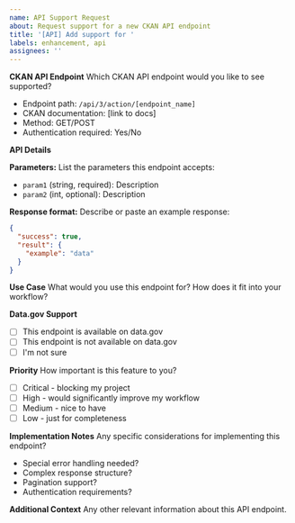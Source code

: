 ```yaml
---
name: API Support Request
about: Request support for a new CKAN API endpoint
title: '[API] Add support for '
labels: enhancement, api
assignees: ''
---
```


**CKAN API Endpoint**
Which CKAN API endpoint would you like to see supported?

- Endpoint path: `/api/3/action/[endpoint_name]`
- CKAN documentation: [link to docs]
- Method: GET/POST
- Authentication required: Yes/No

**API Details**

**Parameters:**
List the parameters this endpoint accepts:
- `param1` (string, required): Description
- `param2` (int, optional): Description

**Response format:**
Describe or paste an example response:

```json
{
  "success": true,
  "result": {
    "example": "data"
  }
}
```

**Use Case**
What would you use this endpoint for? How does it fit into your workflow?

**Data.gov Support**
- [ ] This endpoint is available on data.gov
- [ ] This endpoint is not available on data.gov
- [ ] I'm not sure

**Priority**
How important is this feature to you?
- [ ] Critical - blocking my project
- [ ] High - would significantly improve my workflow  
- [ ] Medium - nice to have
- [ ] Low - just for completeness

**Implementation Notes**
Any specific considerations for implementing this endpoint?

- Special error handling needed?
- Complex response structure?
- Pagination support?
- Authentication requirements?

**Additional Context**
Any other relevant information about this API endpoint.